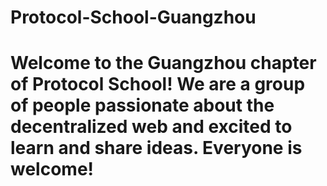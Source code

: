 # Protocol-School-Guangzhou

# Welcome to the Guangzhou chapter of Protocol School! We are a group of people passionate about the decentralized web and excited to learn and share ideas. Everyone is welcome!
